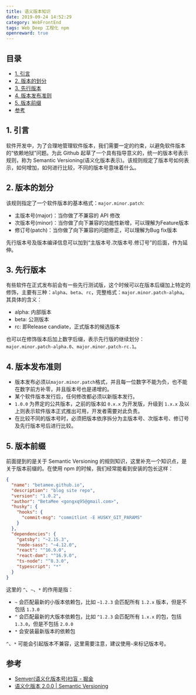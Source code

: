 ```yaml
---
title: 语义版本知识
date: 2019-09-24 14:52:29
category: WebFrontEnd
tags: Web_Deep 工程化 npm
openreward: true
---
```


## 目录

<!-- toc -->

- [1. 引言](#1-引言)
- [2. 版本的划分](#2-版本的划分)
- [3. 先行版本](#3-先行版本)
- [4. 版本发布准则](#4-版本发布准则)
- [5. 版本前缀](#5-版本前缀)
- [参考](#参考)

<!-- tocstop -->


## 1. 引言

软件开发中，为了合理地管理软件版本，我们需要一定的约束，以避免软件版本的“依赖地狱”问题。为此 Github 起草了一个具有指导意义的，统一的版本号表示规则，称为 Semantic Versioning(语义化版本表示)。该规则规定了版本号如何表示，如何增加，如何进行比较，不同的版本号意味着什么。

## 2. 版本的划分

该规则指定了一个软件版本的基本格式：`major.minor.patch`:

* 主版本号(major)：当你做了不兼容的 API 修改
* 次版本号(minor)：当你做了向下兼容的功能性新增，可以理解为Feature版本
* 修订号(patch)：当你做了向下兼容的问题修正，可以理解为Bug fix版本

先行版本号及版本编译信息可以加到“主版本号.次版本号.修订号”的后面，作为延伸。

## 3. 先行版本

有些软件在正式发布前会有一些先行测试版，这个时候可以在版本后缀加上特定的修饰，主要有三种：`alpha`、`beta`、`rc`，完整格式：`major.minor.patch-alpha`。其具体的含义：

* alpha: 内部版本
* beta: 公测版本
* rc: 即Release candiate，正式版本的候选版本

也可以在修饰版本后加上数字后缀，表示先行版的继续划分：`major.minor.patch-alpha.0`、`major.minor.patch-rc.1`。

## 4. 版本发布准则

* 版本发布必须以`major.minor.patch`格式，并且每一位数字不能为负，也不能在数字前方补零，并且版本号也是递增的。
* 某个软件版本发行后，任何修改都必须以新版本发行。
* `1.0.0` 为界定的公共版本，之前的版本如 `0.x.x` 为开发版，升级到 `1.x.x` 及以上则表示软件版本正式推出可用，开发者需要对此负责。
* 在比较不同的版本号时，必须把版本依序拆分为主版本号、次版本号、修订号及先行版本号后进行比较。

## 5. 版本前缀

前面提到的是关于 Semantic Versioning 的规则知识，这里补充一个知识点，是关于版本前缀的。在使用 npm 的时候，我们经常能看到安装的包长这样：

```json
{
  "name": "betamee.github.io",
  "description": "blog site repo",
  "version": "1.0.2",
  "author": "BetaMee <gongxq95@gmail.com>",
  "husky": {
    "hooks": {
      "commit-msg": "commitlint -E HUSKY_GIT_PARAMS"
    }
  },
  "dependencies": {
    "gatsby": "~2.15.3",
    "node-sass": "~4.12.0",
    "react": "^16.9.0",
    "react-dom": "^16.9.0",
    "ts-node": "^8.3.0",
    "typescript": "*"
  }
}
```

这里的 `^`、`~`、`*` 的作用是指：

* `~` 会匹配最新的小版本依赖包，比如 `~1.2.3` 会匹配所有 `1.2.x` 版本，但是不包括 `1.3.0`
* `^` 会匹配最新的大版本依赖包，比如 `^1.2.3` 会匹配所有 `1.x.x` 的包，包括 `1.3.0`，但是不包括 `2.0.0`
* `*` 会安装最新版本的依赖包

`^`、`*` 可能会引起版本不兼容，这里需要注意，建议使用`~`来标记版本号。


## 参考

* [Semver(语义化版本号)扫盲 - 掘金](https://juejin.im/post/5ad413ba6fb9a028b5485866)
* [语义化版本 2.0.0 \| Semantic Versioning](https://semver.org/lang/zh-CN/)
